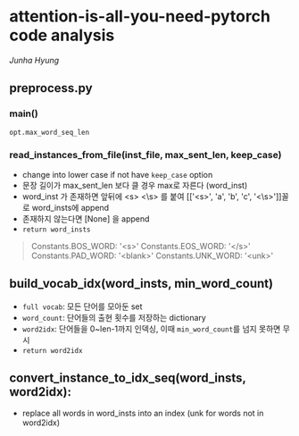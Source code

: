 # attention-is-all-you-need-pytorch code analysis
*Junha Hyung*

## preprocess.py
### main()
```python
opt.max_word_seq_len
```

### read_instances_from_file(inst_file, max_sent_len, keep_case)
- change into lower case if not have `keep_case` option
- 문장 길이가 max_sent_len 보다 클 경우 max로 자른다 (word_inst)
- word_inst 가 존재하면 앞뒤에 \<s> <\s> 를 붙여 [['\<s>', 'a', 'b', 'c', '<\s>']]꼴로 word_insts에 append
- 존재하지 않는다면 [None] 을 append
- `return word_insts`

>Constants.BOS_WORD: '\<s>'
Constants.EOS_WORD: '\</s>'
Constants.PAD_WORD: '\<blank>'
Constants.UNK_WORD: '\<unk>'

## build_vocab_idx(word_insts, min_word_count)
- `full vocab`: 모든 단어를 모아둔 set
- `word_count`: 단어들의 출현 횟수를 저장하는 dictionary
- `word2idx`: 단어들을 0~len-1까지 인덱싱, 이때 `min_word_count`를 넘지 못하면 무시
- `return word2idx`

## convert_instance_to_idx_seq(word_insts, word2idx):
- replace all words in word_insts into an index (unk for words not in word2idx)
